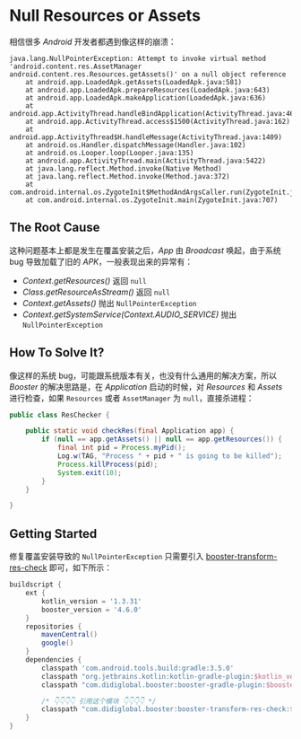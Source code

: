 # Null Resources or Assets

相信很多 *Android* 开发者都遇到像这样的崩溃：

```
java.lang.NullPointerException: Attempt to invoke virtual method 'android.content.res.AssetManager android.content.res.Resources.getAssets()' on a null object reference
    at android.app.LoadedApk.getAssets(LoadedApk.java:581)
    at android.app.LoadedApk.prepareResources(LoadedApk.java:643)
    at android.app.LoadedApk.makeApplication(LoadedApk.java:636)
    at android.app.ActivityThread.handleBindApplication(ActivityThread.java:4673)
    at android.app.ActivityThread.access$1500(ActivityThread.java:162)
    at android.app.ActivityThread$H.handleMessage(ActivityThread.java:1409)
    at android.os.Handler.dispatchMessage(Handler.java:102)
    at android.os.Looper.loop(Looper.java:135)
    at android.app.ActivityThread.main(ActivityThread.java:5422)
    at java.lang.reflect.Method.invoke(Native Method)
    at java.lang.reflect.Method.invoke(Method.java:372)
    at com.android.internal.os.ZygoteInit$MethodAndArgsCaller.run(ZygoteInit.java:914)
    at com.android.internal.os.ZygoteInit.main(ZygoteInit.java:707)
```

## The Root Cause

这种问题基本上都是发生在覆盖安装之后，*App* 由 *Broadcast* 唤起，由于系统 bug 导致加载了旧的 *APK*，一般表现出来的异常有：

- *Context.getResources()* 返回 `null`
- *Class.getResourceAsStream()* 返回 `null`
- *Context.getAssets()* 抛出 `NullPointerException`
- *Context.getSystemService(Context.AUDIO_SERVICE)* 抛出 `NullPointerException`

## How To Solve It?

像这样的系统 bug，可能跟系统版本有关，也没有什么通用的解决方案，所以 *Booster* 的解决思路是，在 *Application* 启动的时候，对 *Resources* 和 *Assets* 进行检查，如果 `Resources` 或者 `AssetManager` 为 `null`，直接杀进程：

```java
public class ResChecker {

    public static void checkRes(final Application app) {
        if (null == app.getAssets() || null == app.getResources()) {
            final int pid = Process.myPid();
            Log.w(TAG, "Process " + pid + " is going to be killed");
            Process.killProcess(pid);
            System.exit(10);
        }
    }

}
```

## Getting Started

修复覆盖安装导致的 `NullPointerException` 只需要引入 [booster-transform-res-check](https://github.com/didi/booster/blob/master/booster-transform-res-check) 即可，如下所示：


```groovy
buildscript {
    ext {
        kotlin_version = '1.3.31'
        booster_version = '4.6.0'
    }
    repositories {
        mavenCentral()
        google()
    }
    dependencies {
        classpath 'com.android.tools.build:gradle:3.5.0'
        classpath "org.jetbrains.kotlin:kotlin-gradle-plugin:$kotlin_version"
        classpath "com.didiglobal.booster:booster-gradle-plugin:$booster_version"

        /* 👇👇👇👇 引用这个模块 👇👇👇👇 */
        classpath "com.didiglobal.booster:booster-transform-res-check:$booster_version"
    }
}
```

